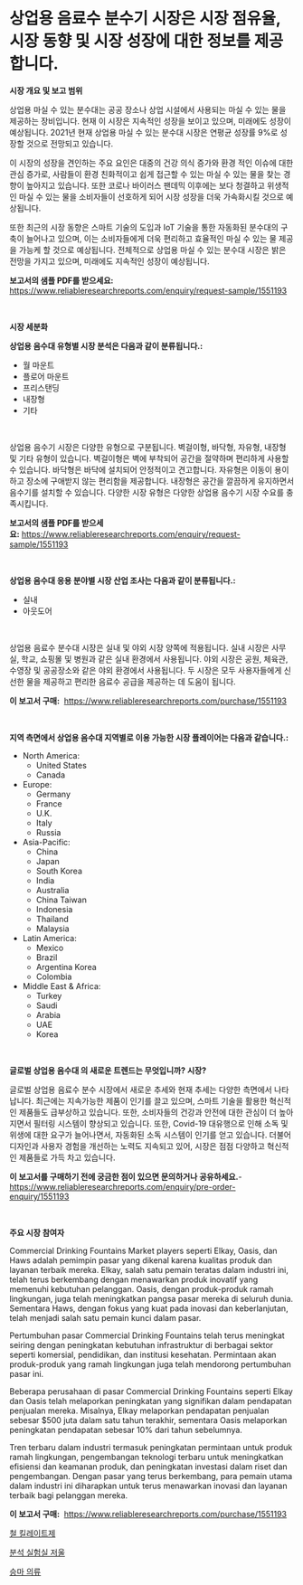 <p><h1>상업용 음료수 분수기 시장은 시장 점유율, 시장 동향 및 시장 성장에 대한 정보를 제공합니다.</h1></p><p><strong>시장 개요 및 보고 범위</strong></p>
<p><p>상업용 마실 수 있는 분수대는 공공 장소나 상업 시설에서 사용되는 마실 수 있는 물을 제공하는 장비입니다. 현재 이 시장은 지속적인 성장을 보이고 있으며, 미래에도 성장이 예상됩니다. 2021년 현재 상업용 마실 수 있는 분수대 시장은 연평균 성장률 9%로 성장할 것으로 전망되고 있습니다.</p><p>이 시장의 성장을 견인하는 주요 요인은 대중의 건강 의식 증가와 환경 적인 이슈에 대한 관심 증가로, 사람들이 환경 친화적이고 쉽게 접근할 수 있는 마실 수 있는 물을 찾는 경향이 높아지고 있습니다. 또한 코로나 바이러스 팬데믹 이후에는 보다 청결하고 위생적인 마실 수 있는 물을 소비자들이 선호하게 되어 시장 성장을 더욱 가속화시킬 것으로 예상됩니다.</p><p>또한 최근의 시장 동향은 스마트 기술의 도입과 IoT 기술을 통한 자동화된 분수대의 구축이 늘어나고 있으며, 이는 소비자들에게 더욱 편리하고 효율적인 마실 수 있는 물 제공을 가능케 할 것으로 예상됩니다. 전체적으로 상업용 마실 수 있는 분수대 시장은 밝은 전망을 가지고 있으며, 미래에도 지속적인 성장이 예상됩니다.</p></p>
<p><strong>보고서의 샘플 PDF를 받으세요:</strong> <a href="https://www.reliableresearchreports.com/enquiry/request-sample/1551193">https://www.reliableresearchreports.com/enquiry/request-sample/1551193</a></p>
<p>&nbsp;</p>
<p><strong>시장 세분화</strong></p>
<p><strong>상업용 음수대 유형별 시장 분석은 다음과 같이 분류됩니다.:</strong></p>
<p><ul><li>월 마운트</li><li>플로어 마운트</li><li>프리스탠딩</li><li>내장형</li><li>기타</li></ul></p>
<p>&nbsp;</p>
<p><p>상업용 음수기 시장은 다양한 유형으로 구분됩니다. 벽걸이형, 바닥형, 자유형, 내장형 및 기타 유형이 있습니다. 벽걸이형은 벽에 부착되어 공간을 절약하며 편리하게 사용할 수 있습니다. 바닥형은 바닥에 설치되어 안정적이고 견고합니다. 자유형은 이동이 용이하고 장소에 구애받지 않는 편리함을 제공합니다. 내장형은 공간을 깔끔하게 유지하면서 음수기를 설치할 수 있습니다. 다양한 시장 유형은 다양한 상업용 음수기 시장 수요를 충족시킵니다.</p></p>
<p><strong>보고서의 샘플 PDF를 받으세요:</strong>&nbsp;<a href="https://www.reliableresearchreports.com/enquiry/request-sample/1551193">https://www.reliableresearchreports.com/enquiry/request-sample/1551193</a></p>
<p>&nbsp;</p>
<p><strong> 상업용 음수대 응용 분야별 시장 산업 조사는 다음과 같이 분류됩니다.:</strong></p>
<p><ul><li>실내</li><li>아웃도어</li></ul></p>
<p>&nbsp;</p>
<p><p>상업용 음료수 분수대 시장은 실내 및 야외 시장 양쪽에 적용됩니다. 실내 시장은 사무실, 학교, 쇼핑몰 및 병원과 같은 실내 환경에서 사용됩니다. 야외 시장은 공원, 체육관, 수영장 및 공공장소와 같은 야외 환경에서 사용됩니다. 두 시장은 모두 사용자들에게 신선한 물을 제공하고 편리한 음료수 공급을 제공하는 데 도움이 됩니다.</p></p>
<p><strong>이 보고서 구매:</strong>&nbsp; <a href="https://www.reliableresearchreports.com/purchase/1551193">https://www.reliableresearchreports.com/purchase/1551193</a></p>
<p>&nbsp;</p>
<p><strong>지역 측면에서 상업용 음수대 지역별로 이용 가능한 시장 플레이어는 다음과 같습니다.:</strong></p>
<p><ul>
    <li>
        North America:
        <ul>
            <li>United States</li>
            <li>Canada</li>
        </ul>
    </li>
    <li>
        Europe:
        <ul>
            <li>Germany</li>
            <li>France</li>
            <li>U.K.</li>
            <li>Italy</li>
            <li>Russia</li>
        </ul>
    </li>
    <li>
        Asia-Pacific:
        <ul>
            <li>China</li>
            <li>Japan</li>
            <li>South Korea</li>
            <li>India</li>
            <li>Australia</li>
            <li>China Taiwan</li>
            <li>Indonesia</li>
            <li>Thailand</li>
            <li>Malaysia</li>
        </ul>
    </li>
    <li>
        Latin America:
        <ul>
            <li>Mexico</li>
            <li>Brazil</li>
            <li>Argentina Korea</li>
            <li>Colombia</li>
        </ul>
    </li>
    <li>
        Middle East & Africa:
        <ul>
            <li>Turkey</li>
            <li>Saudi</li>
            <li>Arabia</li>
            <li>UAE</li>
            <li>Korea</li>
        </ul>
    </li>
    </ul></p>
<p>&nbsp;</p>
<p><strong>글로벌 상업용 음수대 의 새로운 트렌드는 무엇입니까? 시장?</strong></p>
<p><p>글로벌 상업용 음료수 분수 시장에서 새로운 추세와 현재 추세는 다양한 측면에서 나타납니다. 최근에는 지속가능한 제품이 인기를 끌고 있으며, 스마트 기술을 활용한 혁신적인 제품들도 급부상하고 있습니다. 또한, 소비자들의 건강과 안전에 대한 관심이 더 높아지면서 필터링 시스템이 향상되고 있습니다. 또한, Covid-19 대유행으로 인해 소독 및 위생에 대한 요구가 늘어나면서, 자동화된 소독 시스템이 인기를 얻고 있습니다. 더불어 디자인과 사용자 경험을 개선하는 노력도 지속되고 있어, 시장은 점점 다양하고 혁신적인 제품들로 가득 차고 있습니다.</p></p>
<p><strong>이 보고서를 구매하기 전에 궁금한 점이 있으면 문의하거나 공유하세요.</strong>- <a href="https://www.reliableresearchreports.com/enquiry/pre-order-enquiry/1551193">https://www.reliableresearchreports.com/enquiry/pre-order-enquiry/1551193</a></p>
<p>&nbsp;</p>
<p><strong>주요 시장 참여자</strong></p>
<p><p>Commercial Drinking Fountains Market players seperti Elkay, Oasis, dan Haws adalah pemimpin pasar yang dikenal karena kualitas produk dan layanan terbaik mereka. Elkay, salah satu pemain teratas dalam industri ini, telah terus berkembang dengan menawarkan produk inovatif yang memenuhi kebutuhan pelanggan. Oasis, dengan produk-produk ramah lingkungan, juga telah meningkatkan pangsa pasar mereka di seluruh dunia. Sementara Haws, dengan fokus yang kuat pada inovasi dan keberlanjutan, telah menjadi salah satu pemain kunci dalam pasar.</p><p>Pertumbuhan pasar Commercial Drinking Fountains telah terus meningkat seiring dengan peningkatan kebutuhan infrastruktur di berbagai sektor seperti komersial, pendidikan, dan institusi kesehatan. Permintaan akan produk-produk yang ramah lingkungan juga telah mendorong pertumbuhan pasar ini.</p><p>Beberapa perusahaan di pasar Commercial Drinking Fountains seperti Elkay dan Oasis telah melaporkan peningkatan yang signifikan dalam pendapatan penjualan mereka. Misalnya, Elkay melaporkan pendapatan penjualan sebesar $500 juta dalam satu tahun terakhir, sementara Oasis melaporkan peningkatan pendapatan sebesar 10% dari tahun sebelumnya.</p><p>Tren terbaru dalam industri termasuk peningkatan permintaan untuk produk ramah lingkungan, pengembangan teknologi terbaru untuk meningkatkan efisiensi dan keamanan produk, dan peningkatan investasi dalam riset dan pengembangan. Dengan pasar yang terus berkembang, para pemain utama dalam industri ini diharapkan untuk terus menawarkan inovasi dan layanan terbaik bagi pelanggan mereka.</p></p>
<p><strong>이 보고서 구매:</strong>&nbsp;&nbsp;<a href="https://www.reliableresearchreports.com/purchase/1551193">https://www.reliableresearchreports.com/purchase/1551193</a></p>
<p><p><a href="https://github.com/Penelolack456456/Market-Research-Report-List-1/blob/main/96102666677.md">철 킬레이트제</a></p><p><a href="https://github.com/oajzkywllm460/Market-Research-Report-List-1/blob/main/71434996675.md">분석 실험실 저울</a></p><p><a href="https://github.com/vsr06p4p49/Market-Research-Report-List-1/blob/main/84918386676.md">승마 의류</a></p></p>

